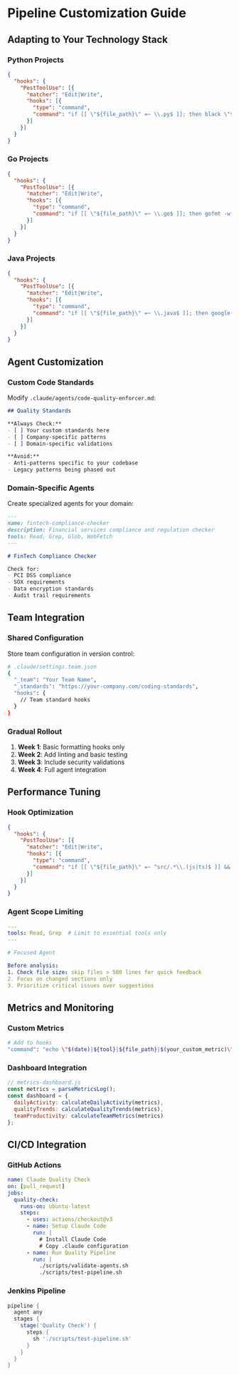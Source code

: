 # Pipeline Customization Guide

## Adapting to Your Technology Stack

### Python Projects
```json
{
  "hooks": {
    "PostToolUse": [{
      "matcher": "Edit|Write",
      "hooks": [{
        "type": "command",
        "command": "if [[ \"${file_path}\" =~ \\.py$ ]]; then black \"${file_path}\" && pylint \"${file_path}\" --errors-only || true; fi"
      }]
    }]
  }
}
```

### Go Projects  
```json
{
  "hooks": {
    "PostToolUse": [{
      "matcher": "Edit|Write", 
      "hooks": [{
        "type": "command",
        "command": "if [[ \"${file_path}\" =~ \\.go$ ]]; then gofmt -w \"${file_path}\" && go vet \"${file_path}\" || true; fi"
      }]
    }]
  }
}
```

### Java Projects
```json
{
  "hooks": {
    "PostToolUse": [{
      "matcher": "Edit|Write",
      "hooks": [{
        "type": "command",
        "command": "if [[ \"${file_path}\" =~ \\.java$ ]]; then google-java-format --replace \"${file_path}\" && checkstyle -c checkstyle.xml \"${file_path}\" || true; fi"
      }]
    }]
  }
}
```

## Agent Customization

### Custom Code Standards
Modify `.claude/agents/code-quality-enforcer.md`:

```markdown
## Quality Standards

**Always Check:**
- [ ] Your custom standards here
- [ ] Company-specific patterns
- [ ] Domain-specific validations

**Avoid:**
- Anti-patterns specific to your codebase
- Legacy patterns being phased out
```

### Domain-Specific Agents
Create specialized agents for your domain:

```markdown
---
name: fintech-compliance-checker
description: Financial services compliance and regulation checker
tools: Read, Grep, Glob, WebFetch
---

# FinTech Compliance Checker

Check for:
- PCI DSS compliance
- SOX requirements  
- Data encryption standards
- Audit trail requirements
```

## Team Integration

### Shared Configuration
Store team configuration in version control:
```bash
# .claude/settings.team.json
{
  "_team": "Your Team Name",
  "_standards": "https://your-company.com/coding-standards",
  "hooks": {
    // Team standard hooks
  }
}
```

### Gradual Rollout
1. **Week 1**: Basic formatting hooks only
2. **Week 2**: Add linting and basic testing
3. **Week 3**: Include security validations
4. **Week 4**: Full agent integration

## Performance Tuning

### Hook Optimization
```json
{
  "hooks": {
    "PostToolUse": [{
      "matcher": "Edit|Write",
      "hooks": [{
        "type": "command",
        "command": "if [[ \"${file_path}\" =~ ^src/.*\\.(js|ts)$ ]] && [[ $(wc -l < \"${file_path}\") -lt 1000 ]]; then npm run lint:quick \"${file_path}\"; fi"
      }]
    }]
  }
}
```

### Agent Scope Limiting
```yaml
---
tools: Read, Grep  # Limit to essential tools only
---

# Focused Agent

Before analysis:
1. Check file size: skip files > 500 lines for quick feedback
2. Focus on changed sections only
3. Prioritize critical issues over suggestions
```

## Metrics and Monitoring

### Custom Metrics
```bash
# Add to hooks
"command": "echo \"$(date)|${tool}|${file_path}|$(your_custom_metric)\" >> ~/.claude/custom-metrics.log"
```

### Dashboard Integration
```javascript
// metrics-dashboard.js
const metrics = parseMetricsLog();
const dashboard = {
  dailyActivity: calculateDailyActivity(metrics),
  qualityTrends: calculateQualityTrends(metrics),
  teamProductivity: calculateTeamMetrics(metrics)
};
```

## CI/CD Integration

### GitHub Actions
```yaml
name: Claude Quality Check
on: [pull_request]
jobs:
  quality-check:
    runs-on: ubuntu-latest
    steps:
      - uses: actions/checkout@v3
      - name: Setup Claude Code
        run: |
          # Install Claude Code
          # Copy .claude configuration
      - name: Run Quality Pipeline
        run: |
          ./scripts/validate-agents.sh
          ./scripts/test-pipeline.sh
```

### Jenkins Pipeline
```groovy
pipeline {
  agent any
  stages {
    stage('Quality Check') {
      steps {
        sh './scripts/test-pipeline.sh'
      }
    }
  }
}
```